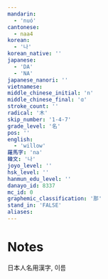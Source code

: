 ```yaml
---
mandarin:
  - 'nuó'
cantonese:
  - naa4
korean:
  - '나'
korean_native: ''
japanese:
  - 'DA'
  - 'NA'
japanese_nanori: ''
vietnamese:
middle_chinese_initial: 'n'
middle_chinese_final: 'ɑ'
stroke_count: ''
radical: '木'
skip_number: '1-4-7'
grade_level: '名'
pos: ''
english:
  - 'willow'
羅馬字: 'na'
韓文: '나'
joyo_level: ''
hsk_level: ''
hanmun_edu_level: ''
danayo_id: 8337
mc_id: 0
graphemic_classification: '那'
stand_in: 'FALSE'
aliases:
---
```


# Notes
日本人名用漢字, 이름
